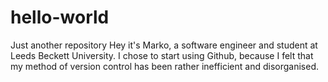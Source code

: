 # hello-world
Just another repository
Hey it's Marko, a software engineer and student at Leeds Beckett University. I chose to start using Github, because I felt that my method of version control has been rather inefficient and disorganised. 
